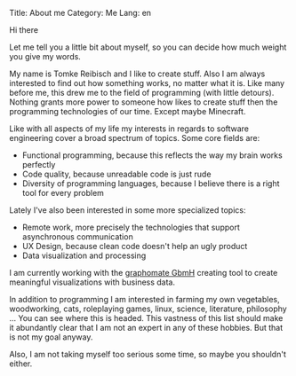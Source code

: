 Title: About me
Category: Me
Lang: en

Hi there

Let me tell you a little bit about myself, so you can decide how much weight you give my words.

My name is Tomke Reibisch and I like to create stuff. Also I am always interested to find out how something works, no matter what it is. Like many before me, this drew me to the field of programming (with little detours). Nothing grants more power to someone how likes to create stuff then the programming technologies of our time. Except maybe Minecraft.

Like with all aspects of my life my interests in regards to software engineering cover a broad spectrum of topics. Some core fields are:
- Functional programming, because this reflects the way my brain works perfectly
- Code quality, because unreadable code is just rude
- Diversity of programming languages, because I believe there is a right tool for every problem

Lately I've also been interested in some more specialized topics:
- Remote work, more precisely the technologies that support asynchronous communication
- UX Design, because clean code doesn't help an ugly product
- Data visualization and processing

I am currently working with the [graphomate GbmH](http://www.graphomate.com/) creating tool to create meaningful visualizations with business data.

In addition to programming I am interested in farming my own vegetables, woodworking, cats, roleplaying games, linux, science, literature, philosophy ... You can see where this is headed. This vastness of this list should make it abundantly clear that I am not an expert in any of these hobbies. But that is not my goal anyway.

Also, I am not taking myself too serious some time, so maybe you shouldn't either.